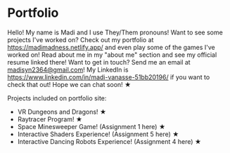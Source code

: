 # Portfolio
Hello! My name is Madi and I use They/Them pronouns! Want to see some projects I've worked on? Check out my portfolio at https://madimadness.netlify.app/ and even play some of the games I've worked on! Read about me in my "about me" section and see my official resume linked there! Want to get in touch? Send me an email at madisyn2364@gmail.com! My LinkedIn is https://www.linkedin.com/in/madi-vanasse-51bb20196/ if you want to check that out! Hope we can chat soon! ★

Projects included on portfolio site:
- VR Dungeons and Dragons! ★
- Raytracer Program! ★
- Space Minesweeper Game! (Assignment 1 here) ★
- Interactive Shaders Experience! (Assignment 5 here) ★
- Interactive Dancing Robots Experience! (Assignment 4 here) ★
